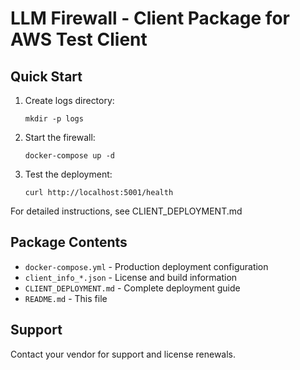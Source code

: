 # LLM Firewall - Client Package for AWS Test Client

## Quick Start

1. Create logs directory:
   ```
   mkdir -p logs
   ```

2. Start the firewall:
   ```
   docker-compose up -d
   ```

3. Test the deployment:
   ```
   curl http://localhost:5001/health
   ```

For detailed instructions, see CLIENT_DEPLOYMENT.md

## Package Contents

- `docker-compose.yml` - Production deployment configuration
- `client_info_*.json` - License and build information
- `CLIENT_DEPLOYMENT.md` - Complete deployment guide
- `README.md` - This file

## Support

Contact your vendor for support and license renewals.
